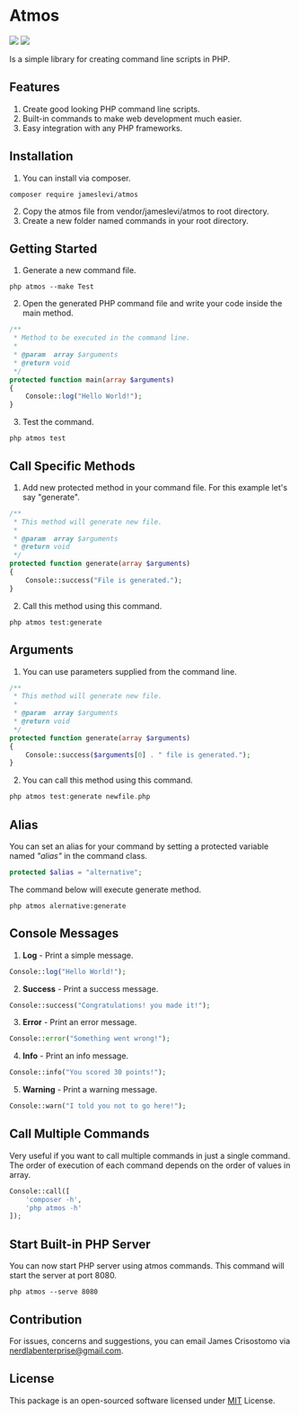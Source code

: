 # Atmos

![](https://img.shields.io/badge/packagist-v1.0.4-informational?style=flat&logo=<LOGO_NAME>&logoColor=white&color=2bbc8a) ![](https://img.shields.io/badge/license-MIT-informational?style=flat&logo=<LOGO_NAME>&logoColor=white&color=2bbc8a)

Is a simple library for creating command line scripts in PHP.

## Features
1. Create good looking PHP command line scripts.
2. Built-in commands to make web development much easier.
3. Easy integration with any PHP frameworks.

## Installation
1. You can install via composer.
```
composer require jameslevi/atmos
```
2. Copy the atmos file from vendor/jameslevi/atmos to root directory.
3. Create a new folder named commands in your root directory.  

## Getting Started
1. Generate a new command file.
```
php atmos --make Test
```
2. Open the generated PHP command file and write your code inside the main method.
```php
/**
 * Method to be executed in the command line.
 *
 * @param  array $arguments
 * @return void
 */
protected function main(array $arguments)
{
    Console::log("Hello World!");  
}
```  
3. Test the command.
```
php atmos test
```
## Call Specific Methods
1. Add new protected method in your command file. For this example let's say "generate".
```php
/**
 * This method will generate new file.
 *
 * @param  array $arguments
 * @return void
 */
protected function generate(array $arguments)
{
    Console::success("File is generated.");  
}
```
2. Call this method using this command.
```
php atmos test:generate
```
## Arguments
1. You can use parameters supplied from the command line.
```php
/**
 * This method will generate new file.
 *
 * @param  array $arguments
 * @return void
 */
protected function generate(array $arguments)
{
    Console::success($arguments[0] . " file is generated.");  
}
```
2. You can call this method using this command.
```php
php atmos test:generate newfile.php
```
## Alias
You can set an alias for your command by setting a protected variable named *"alias"* in the command class.
```php
protected $alias = "alternative";
```
The command below will execute generate method.
```
php atmos alernative:generate
```

## Console Messages
1. **Log** - Print a simple message.
```php
Console::log("Hello World!");
```
2. **Success** - Print a success message.
```php
Console::success("Congratulations! you made it!");
```
3. **Error** - Print an error message.
```php
Console::error("Something went wrong!");
```
4. **Info** - Print an info message.
```php
Console::info("You scored 30 points!");
```
5. **Warning** - Print a warning message.
```php
Console::warn("I told you not to go here!");
```

## Call Multiple Commands
Very useful if you want to call multiple commands in just a single command. The order of execution of each command depends on the order of values in array.
```php
Console::call([
    'composer -h',
    'php atmos -h'
]);
```
## Start Built-in PHP Server
You can now start PHP server using atmos commands. This command will start the server at port 8080.
```
php atmos --serve 8080
```

## Contribution
For issues, concerns and suggestions, you can email James Crisostomo via nerdlabenterprise@gmail.com.

## License
This package is an open-sourced software licensed under [MIT](https://opensource.org/licenses/MIT) License.
